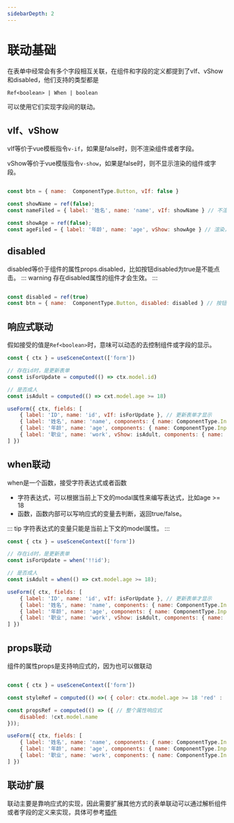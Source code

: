 ```yaml
---
sidebarDepth: 2
---
```


# 联动基础
在表单中经常会有多个字段相互关联，在组件和字段的定义都提到了vIf、vShow和disabled，他们支持的类型都是

`Ref<boolean> | When | boolean`

可以使用它们实现字段间的联动。

## vIf、vShow

vIf等价于vue模板指令`v-if`，如果是false时，则不渲染组件或者字段。

vShow等价于vue模版指令`v-show`，如果是false时，则不显示渲染的组件或字段。

```js

const btn = { name:  ComponentType.Button, vIf: false }

const showName = ref(false);
const nameFiled = { label: '姓名', name: 'name', vIf: showName } // 不渲染

const showAge = ref(false);
const ageFiled = { label: '年龄', name: 'age', vShow: showAge } // 渲染，不显示

```

## disabled
disabled等价于组件的属性props.disabled，比如按钮disabled为true是不能点击。
::: warning
存在disabled属性的组件才会生效。
:::

```js

const disabled = ref(true)
const btn = { name:  ComponentType.Button, disabled: disabled } // 按钮无法点击

```

## 响应式联动
假如接受的值是`Ref<boolean>`时，意味可以动态的去控制组件或字段的显示。
```js
const { ctx } = useSceneContext(['form']) 

// 存在id时，是更新表单
const isForUpdate = computed(() => ctx.model.id)

// 是否成人
const isAdult = computed(() => cxt.model.age >= 18)

useForm({ ctx, fields: [
    { label: 'ID', name: 'id', vIf: isForUpdate }, // 更新表单才显示
    { label: '姓名', name: 'name', components: { name: ComponentType.Input, disabled: isForUpdate }  }, // 更新表单不能修改名称
    { label: '年龄', name: 'age', components: { name: ComponentType.InputNumber }  },
    { label: '职业', name: 'work', vShow: isAdult, components: { name: ComponentType.Input} }, // 成人可以填写职业
] })
```

## when联动
when是一个函数，接受字符表达式或者函数

- 字符表达式，可以根据当前上下文的modal属性来编写表达式，比如age >= 18
- 函数，函数内部可以写响应式的变量去判断，返回true/false。

::: tip
字符表达式的变量只能是当前上下文的model属性。
:::

```jsx
const { ctx } = useSceneContext(['form']) 

// 存在id时，是更新表单
const isForUpdate = when('!!id');

// 是否成人
const isAdult = when(() => cxt.model.age >= 18);

useForm({ ctx, fields: [
    { label: 'ID', name: 'id', vIf: isForUpdate }, // 更新表单才显示
    { label: '姓名', name: 'name', components: { name: ComponentType.Input, disabled: isForUpdate }  }, // 更新表单不能修改名称
    { label: '年龄', name: 'age', components: { name: ComponentType.InputNumber }  },
    { label: '职业', name: 'work', vShow: isAdult, components: { name: ComponentType.Input} }, // 成人可以填写职业
] })
```

## props联动
组件的属性props是支持响应式的，因为也可以做联动

```js

const { ctx } = useSceneContext(['form']) 

const styleRef = computed(() =>( { color: ctx.model.age >= 18 'red' : '' })) // 单个属性值响应式

const propsRef = computed(() => ({ // 整个属性响应式
    disabled: !cxt.model.name
}));

useForm({ ctx, fields: [
    { label: '姓名', name: 'name', components: { name: ComponentType.Input, props: propsRef }  },
    { label: '年龄', name: 'age', components: { name: ComponentType.InputNumber }  },
    { label: '职业', name: 'work', components: { name: ComponentType.Input , props: { style: styleRef }} },
] })

```

## 联动扩展
联动主要是靠响应式的实现，因此需要扩展其他方式的表单联动可以通过解析组件或者字段的定义来实现，具体可参考[插件]()


